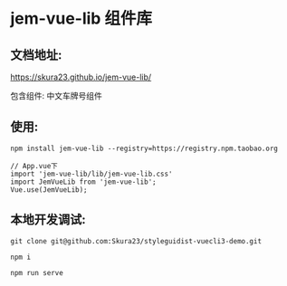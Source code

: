 <!--
 * @Author: zxx
 * @Date: 2021-09-30 09:01:37
 * @LastEditors: zxx
 * @LastEditTime: 2021-12-09 15:32:54
 * @FilePath: \styleguidist-vuecli3-demo\Readme.md
 * @Description: some description
-->
# jem-vue-lib 组件库

## 文档地址: 
https://skura23.github.io/jem-vue-lib/

包含组件: 中文车牌号组件

## 使用:

```
npm install jem-vue-lib --registry=https://registry.npm.taobao.org

// App.vue下
import 'jem-vue-lib/lib/jem-vue-lib.css'
import JemVueLib from 'jem-vue-lib';
Vue.use(JemVueLib);
```


## 本地开发调试:

```
git clone git@github.com:Skura23/styleguidist-vuecli3-demo.git

npm i

npm run serve
```


